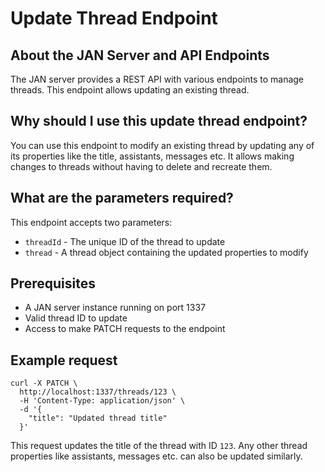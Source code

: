 
  
  

# Update Thread Endpoint

## About the JAN Server and API Endpoints

The JAN server provides a REST API with various endpoints to manage threads. This endpoint allows updating an existing thread.

## Why should I use this update thread endpoint?

You can use this endpoint to modify an existing thread by updating any of its properties like the title, assistants, messages etc. It allows making changes to threads without having to delete and recreate them.

## What are the parameters required? 

This endpoint accepts two parameters:

- `threadId` - The unique ID of the thread to update 
- `thread` - A thread object containing the updated properties to modify

## Prerequisites

- A JAN server instance running on port 1337
- Valid thread ID to update 
- Access to make PATCH requests to the endpoint

## Example request

```
curl -X PATCH \
  http://localhost:1337/threads/123 \
  -H 'Content-Type: application/json' \
  -d '{
    "title": "Updated thread title"  
  }'
```

This request updates the title of the thread with ID `123`. Any other thread properties like assistants, messages etc. can also be updated similarly.


  
  